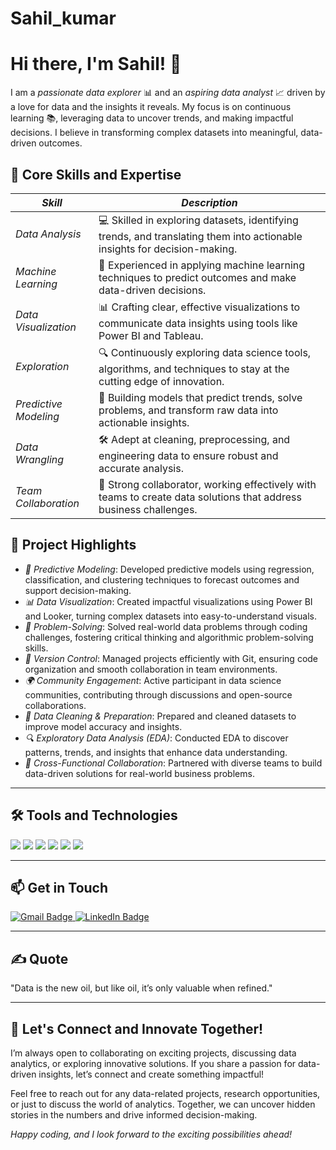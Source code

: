 # Sahil_kumar
  # Hi there, I'm Sahil! 👋
 
I am a *passionate data explorer* 📊 and an *aspiring data analyst* 📈 driven by a love for data and the insights it reveals. My focus is on continuous learning 📚, leveraging data to uncover trends, and making impactful decisions. I believe in transforming complex datasets into meaningful, data-driven outcomes.

## 🚀 Core Skills and Expertise

| *Skill*            | *Description*                                                                                   |
|----------------------|---------------------------------------------------------------------------------------------------|
| *Data Analysis*     | 💻 Skilled in exploring datasets, identifying trends, and translating them into actionable insights for decision-making. |
| *Machine Learning*  | 🤖 Experienced in applying machine learning techniques to predict outcomes and make data-driven decisions. |
| *Data Visualization*| 📊 Crafting clear, effective visualizations to communicate data insights using tools like Power BI and Tableau. |
| *Exploration*       | 🔍 Continuously exploring data science tools, algorithms, and techniques to stay at the cutting edge of innovation. |
| *Predictive Modeling*| 🎯 Building models that predict trends, solve problems, and transform raw data into actionable insights. |
| *Data Wrangling*    | 🛠 Adept at cleaning, preprocessing, and engineering data to ensure robust and accurate analysis. |
| *Team Collaboration*| 🤝 Strong collaborator, working effectively with teams to create data solutions that address business challenges. |

## 💼 Project Highlights

- *🔮 Predictive Modeling*: Developed predictive models using regression, classification, and clustering techniques to forecast outcomes and support decision-making.
- *📊 Data Visualization*: Created impactful visualizations using Power BI and Looker, turning complex datasets into easy-to-understand visuals.
- *🧠 Problem-Solving*: Solved real-world data problems through coding challenges, fostering critical thinking and algorithmic problem-solving skills.
- *🔧 Version Control*: Managed projects efficiently with Git, ensuring code organization and smooth collaboration in team environments.
- *🌍 Community Engagement*: Active participant in data science communities, contributing through discussions and open-source collaborations.
- *🧹 Data Cleaning & Preparation*: Prepared and cleaned datasets to improve model accuracy and insights.
- *🔍 Exploratory Data Analysis (EDA)*: Conducted EDA to discover patterns, trends, and insights that enhance data understanding.
- *🤝 Cross-Functional Collaboration*: Partnered with diverse teams to build data-driven solutions for real-world business problems.

---

## 🛠 Tools and Technologies
<p>
  <img src="https://img.shields.io/badge/Python-3776AB?style=for-the-badge&logo=python&logoColor=white"/>
  <img src="https://img.shields.io/badge/Power_BI-F2C811?style=for-the-badge&logo=powerbi&logoColor=black"/>
  <img src="https://img.shields.io/badge/Excel-217346?style=for-the-badge&logo=microsoftexcel&logoColor=white"/>
  <img src="https://img.shields.io/badge/SQL-000000?style=for-the-badge&logo=postgresql&logoColor=white"/>
  <img src="https://img.shields.io/badge/Tableau-E97627?style=for-the-badge&logo=tableau&logoColor=white"/>
  <img src="https://img.shields.io/badge/Git-F05032?style=for-the-badge&logo=git&logoColor=white"/>
</p>

---

## 📫 Get in Touch

<p>
  <a href="mailto:sahilss6205@gmail.com">
    <img src="https://img.shields.io/badge/Gmail-D14836?style=for-the-badge&logo=gmail&logoColor=white" alt="Gmail Badge"/>
  </a>
  <a href="https://www.linkedin.com/in/sahil-kumar-576313250/">
    <img src="https://img.shields.io/badge/LinkedIn-0A66C2?style=for-the-badge&logo=linkedin&logoColor=white" alt="LinkedIn Badge"/>
  </a>
</p>


---

## ✍ Quote
"Data is the new oil, but like oil, it’s only valuable when refined."

---

## 🌟 Let's Connect and Innovate Together!
I’m always open to collaborating on exciting projects, discussing data analytics, or exploring innovative solutions. If you share a passion for data-driven insights, let’s connect and create something impactful!

Feel free to reach out for any data-related projects, research opportunities, or just to discuss the world of analytics. Together, we can uncover hidden stories in the numbers and drive informed decision-making.

*Happy coding, and I look forward to the exciting possibilities ahead!*
